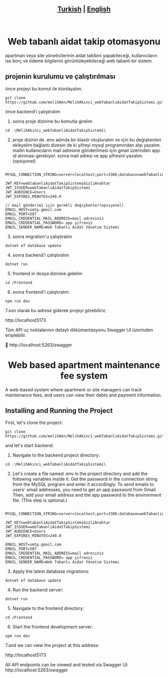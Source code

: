 
<h2 align="center"> <a href="#tr">Turkish</a> | <a href="#eng">English</a>  </h2>

<br>
<h1 id="tr" align="center">Web tabanlı aidat takip otomasyonu</h1>

apartman veya site yöneticilerinin aidat takibini yapabileceği, kullanıcıların ise borç ve ödeme bilgilerini görüntüleyebileceği web tabanlı bir sistem.

## projenin kurulumu ve çalıştırılması

önce projeyi bu komut ile klonlayalım.

```shell
git clone https://github.com/melihAkn/MelihAkinci_webTabanliAidatTakipSistemi.git
```
önce backend'i çalıştıralım

1. sonra proje dizinine bu komutla girelim

```shell
cd .\MelihAkıncı_webTabanliAidatTakipSistemi\
```

2. proje dizinin de .env adında bir klasör oluşturalım ve için bu değişkenleri ekleyelim
	bağlantı dizesin de ki şifreyi mysql programından alıp yazalım.
	mailin kullanıcıların mail adresine gönderilmesi için gmail üzerinden app id alınması gerekiyor. sonra mail adresi ve app şifresini yazalım.(opsiyonel)
	
```shell 

MYSQL_CONNECTION_STRING=server=localhost;port=3306;database=webTabanliAidatYonetimSistemi;user=root;password=şifreniz;

JWT_KEY=webtabanliAidatTakipSistemiGizliAnahtar
JWT_ISSUER=webTabanliAidatTakipSistemi
JWT_AUDIENCE=Users
JWT_EXPIRES_MINUTES=240.0

// mail gönderimi için gerekli değişkenler(opsiyonel)
EMAIL_HOST=smtp.gmail.com
EMAIL_PORT=587
EMAIL_CREDENTIAL_MAIL_ADDRESS=mail adresiniz
EMAIL_CREDENTIAL_PASSWORD= app şifreniz
EMAIL_SENDER_NAME=Web Tabanlı Aidat Yönetim Sistemi

```



3. sonra migration'u çalıştıralım

```shell
dotnet ef database update
```

4. sonra backend'i çalıştıralım

```shell
dotnet run
```

5. frontend in dosya dizinine gidelim

```shell
cd /Frontend
```

6. sonra frontend'i çalıştıralım.
```shell
npm run dev
```

7.son olarak bu adrese giderek projeyi görebiliriz.

http://localhost5173



Tüm API uç noktalarının detaylı dökümantasyonu Swagger UI üzerinden erişilebilir:

🔗 http://localhost:5263/swagger


<h1 id="eng" align="center">Web based apartment maintenance fee system</h1>

A web-based system where apartment or site managers can track maintenance fees, and users can view their debts and payment information.

## Installing and Running the Project

First, let's clone the project:

```shell
git clone https://github.com/melihAkn/MelihAkinci_webTabanliAidatTakipSistemi.git
```
and let's start backend.

1. Navigate to the backend project directory:

```shell
cd .\MelihAkıncı_webTabanliAidatTakipSistemi\
```

2. Let's create a file named .env in the project directory and add the following variables inside it.
Get the password in the connection string from the MySQL program and enter it accordingly.
To send emails to users' email addresses, you need to get an app password from Gmail. Then, add your email address and the app password to the environment file. (This step is optional.)
	
```shell

MYSQL_CONNECTION_STRING=server=localhost;port=3306;database=webTabanliAidatYonetimSistemi;user=root;password=şifreniz;

JWT_KEY=webtabanliAidatTakipSistemiGizliAnahtar
JWT_ISSUER=webTabanliAidatTakipSistemi
JWT_AUDIENCE=Users
JWT_EXPIRES_MINUTES=240.0

EMAIL_HOST=smtp.gmail.com
EMAIL_PORT=587
EMAIL_CREDENTIAL_MAIL_ADDRESS=mail adresiniz
EMAIL_CREDENTIAL_PASSWORD= app şifreniz
EMAIL_SENDER_NAME=Web Tabanlı Aidat Yönetim Sistemi

```
3. Apply the latest database migrations:

```shell
dotnet ef database update
```

4. Run the backend server:

```shell
dotnet run
```

5. Navigate to the frontend directory:

```shell
cd /Frontend
```

6. Start the frontend development server:
```shell
npm run dev
```

7.and we can view the project at this address:

http://localhost5173

All API endpoints can be viewed and tested via Swagger UI:
http://localhost:5263/swagger


